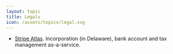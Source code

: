 ```yaml
---
layout: topic
title: Legals
icon: /assets/topics/legal.svg
---
```


- [Stripe Atlas](https://stripe.com/atlas). Incorporation (in Delaware), bank account and tax management as-a-service.
